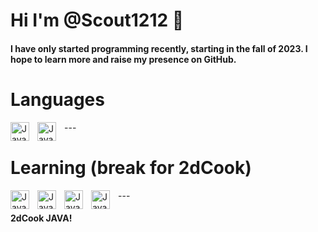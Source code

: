 # Hi I'm @Scout1212 👋
#### I have only started programming recently, starting in the fall of 2023. I hope to learn more and raise my presence on GitHub.
# Languages
<img align="left" alt= "Java" width = 30px style = "padding-right:10px;" src="https://cdn.jsdelivr.net/gh/devicons/devicon@latest/icons/java/java-original.svg" />
<img align="left" alt= "Java" width = 30px style = "padding-right:10px;" src="https://cdn.jsdelivr.net/gh/devicons/devicon@latest/icons/csharp/csharp-original.svg"/>
---

# Learning (break for 2dCook)
<img align="left" alt= "Java" width = 30px style = "padding-right:10px;" src="https://cdn.jsdelivr.net/gh/devicons/devicon@latest/icons/react/react-original-wordmark.svg" />
<img align="left" alt= "Java" width = 30px style = "padding-right:10px;" src="https://cdn.jsdelivr.net/gh/devicons/devicon@latest/icons/javascript/javascript-original.svg"/>
<img align="left" alt= "Java" width = 30px style = "padding-right:10px;" src="https://cdn.jsdelivr.net/gh/devicons/devicon@latest/icons/css3/css3-original-wordmark.svg"/>
<img align="left" alt= "Java" width = 30px style = "padding-right:10px;" src="https://cdn.jsdelivr.net/gh/devicons/devicon@latest/icons/html5/html5-original-wordmark.svg"/>
---

#### 2dCook JAVA!

          
  
